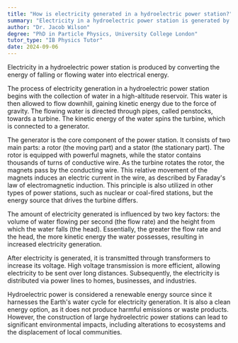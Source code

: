 ```yaml
---
title: "How is electricity generated in a hydroelectric power station?"
summary: "Electricity in a hydroelectric power station is generated by converting the energy of falling or flowing water into electrical energy."
author: "Dr. Jacob Wilson"
degree: "PhD in Particle Physics, University College London"
tutor_type: "IB Physics Tutor"
date: 2024-09-06
---
```


Electricity in a hydroelectric power station is produced by converting the energy of falling or flowing water into electrical energy.

The process of electricity generation in a hydroelectric power station begins with the collection of water in a high-altitude reservoir. This water is then allowed to flow downhill, gaining kinetic energy due to the force of gravity. The flowing water is directed through pipes, called penstocks, towards a turbine. The kinetic energy of the water spins the turbine, which is connected to a generator.

The generator is the core component of the power station. It consists of two main parts: a rotor (the moving part) and a stator (the stationary part). The rotor is equipped with powerful magnets, while the stator contains thousands of turns of conductive wire. As the turbine rotates the rotor, the magnets pass by the conducting wire. This relative movement of the magnets induces an electric current in the wire, as described by Faraday's law of electromagnetic induction. This principle is also utilized in other types of power stations, such as nuclear or coal-fired stations, but the energy source that drives the turbine differs.

The amount of electricity generated is influenced by two key factors: the volume of water flowing per second (the flow rate) and the height from which the water falls (the head). Essentially, the greater the flow rate and the head, the more kinetic energy the water possesses, resulting in increased electricity generation.

After electricity is generated, it is transmitted through transformers to increase its voltage. High voltage transmission is more efficient, allowing electricity to be sent over long distances. Subsequently, the electricity is distributed via power lines to homes, businesses, and industries.

Hydroelectric power is considered a renewable energy source since it harnesses the Earth's water cycle for electricity generation. It is also a clean energy option, as it does not produce harmful emissions or waste products. However, the construction of large hydroelectric power stations can lead to significant environmental impacts, including alterations to ecosystems and the displacement of local communities.
    